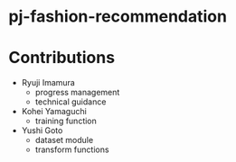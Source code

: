 # pj-fashion-recommendation
# Contributions
- Ryuji Imamura
    - progress management
    - technical guidance
- Kohei Yamaguchi
    - training function
- Yushi Goto
    - dataset module
    - transform functions

